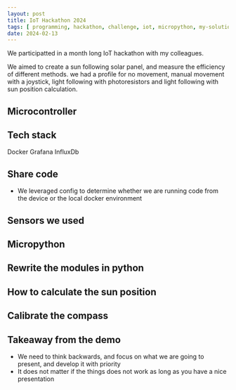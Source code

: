 ```yaml
---
layout: post
title: IoT Hackathon 2024
tags: [ programming, hackathon, challenge, iot, micropython, my-solution ]
date: 2024-02-13
---
```


We participatted in a month long IoT hackathon with my colleagues.

We aimed to create a sun following solar panel, and measure the efficiency of different methods.
we had a profile for no movement, manual movement with a joystick, light following with photoresistors and light following with sun position calculation.

## Microcontroller

## Tech stack

Docker
Grafana
InfluxDb

## Share code

- We leveraged config to determine whether we are running code from the device or the local docker environment

## Sensors we used


## Micropython

## Rewrite the modules in python

## How to calculate the sun position

## Calibrate the compass

## Takeaway from the demo

- We need to think backwards, and focus on what we are going to present, and develop it with priority
- It does not matter if the things does not work as long as you have a nice presentation